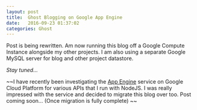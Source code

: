 ```yaml
---
layout: post
title:  Ghost Blogging on Google App Engine
date:   2016-09-23 01:37:02
categories: Ghost
---
```



Post is being rewritten. Am now running this blog off a Google Compute Instance alongside my other projects. I am also using a separate Google MySQL server for blog and other project datastore.

*Stay tuned...*

~~I have recently been investigating the [App Engine](https://cloud.google.com/appengine/) service on Google Cloud Platform for various APIs that I run with NodeJS. I was really impressed with the service and decided to migrate this blog over too. Post coming soon... (Once migration is fully complete) ~~

